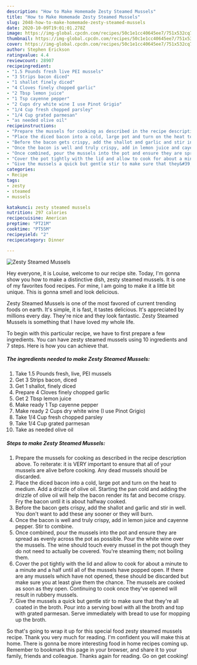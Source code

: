 ```yaml
---
description: "How to Make Homemade Zesty Steamed Mussels"
title: "How to Make Homemade Zesty Steamed Mussels"
slug: 2048-how-to-make-homemade-zesty-steamed-mussels
date: 2020-10-09T19:01:01.278Z
image: https://img-global.cpcdn.com/recipes/50c1e1cc40645ee7/751x532cq70/zesty-steamed-mussels-recipe-main-photo.jpg
thumbnail: https://img-global.cpcdn.com/recipes/50c1e1cc40645ee7/751x532cq70/zesty-steamed-mussels-recipe-main-photo.jpg
cover: https://img-global.cpcdn.com/recipes/50c1e1cc40645ee7/751x532cq70/zesty-steamed-mussels-recipe-main-photo.jpg
author: Stephen Erickson
ratingvalue: 4.4
reviewcount: 28907
recipeingredient:
- "1.5 Pounds fresh live PEI mussels"
- "3 Strips bacon diced"
- "1 shallot finely diced"
- "4 Cloves finely chopped garlic"
- "2 Tbsp lemon juice"
- "1 Tsp cayenne pepper"
- "2 Cups dry white wine I use Pinot Grigio"
- "1/4 Cup fresh chopped parsley"
- "1/4 Cup grated parmesan"
- "as needed olive oil"
recipeinstructions:
- "Prepare the mussels for cooking as described in the recipe description above. To reiterate: it is VERY important to ensure that all of your mussels are alive before cooking. Any dead mussels should be discarded."
- "Place the diced bacon into a cold, large pot and turn on the heat to medium. Add a drizzle of olive oil. Starting the pan cold and adding the drizzle of olive oil will help the bacon render its fat and become crispy. Fry the bacon until it is about halfway cooked."
- "Before the bacon gets crispy, add the shallot and garlic and stir in well. You don&#39;t want to add these any sooner or they will burn."
- "Once the bacon is well and truly crispy, add in lemon juice and cayenne pepper. Stir to combine."
- "Once combined, pour the mussels into the pot and ensure they are spread as evenly across the pot as possible. Pour the white wine over the mussels. The wine should touch every mussel in the pot though they do not need to actually be covered. You&#39;re steaming them; not boiling them."
- "Cover the pot tightly with the lid and allow to cook for about a minute to a minute and a half until all of the mussels have popped open. If there are any mussels which have not opened, these should be discarded but make sure you at least give them the chance. The mussels are cooked as soon as they open. Continuing to cook once they&#39;ve opened will result in rubbery mussels."
- "Give the mussels a quick but gentle stir to make sure that they&#39;re all coated in the broth. Pour into a serving bowl with all the broth and top with grated parmesan. Serve immediately with bread to use for mopping up the broth."
categories:
- Recipe
tags:
- zesty
- steamed
- mussels

katakunci: zesty steamed mussels 
nutrition: 297 calories
recipecuisine: American
preptime: "PT21M"
cooktime: "PT55M"
recipeyield: "2"
recipecategory: Dinner

---
```



![Zesty Steamed Mussels](https://img-global.cpcdn.com/recipes/50c1e1cc40645ee7/751x532cq70/zesty-steamed-mussels-recipe-main-photo.jpg)

Hey everyone, it is Louise, welcome to our recipe site. Today, I'm gonna show you how to make a distinctive dish, zesty steamed mussels. It is one of my favorites food recipes. For mine, I am going to make it a little bit unique. This is gonna smell and look delicious.

Zesty Steamed Mussels is one of the most favored of current trending foods on earth. It's simple, it is fast, it tastes delicious. It's appreciated by millions every day. They're nice and they look fantastic. Zesty Steamed Mussels is something that I have loved my whole life.




To begin with this particular recipe, we have to first prepare a few ingredients. You can have zesty steamed mussels using 10 ingredients and 7 steps. Here is how you can achieve that.

<!--inarticleads1-->

##### The ingredients needed to make Zesty Steamed Mussels:

1. Take 1.5 Pounds fresh, live, PEI mussels
1. Get 3 Strips bacon, diced
1. Get 1 shallot, finely diced
1. Prepare 4 Cloves finely chopped garlic
1. Get 2 Tbsp lemon juice
1. Make ready 1 Tsp cayenne pepper
1. Make ready 2 Cups dry white wine (I use Pinot Grigio)
1. Take 1/4 Cup fresh chopped parsley
1. Take 1/4 Cup grated parmesan
1. Take as needed olive oil




<!--inarticleads2-->

##### Steps to make Zesty Steamed Mussels:

1. Prepare the mussels for cooking as described in the recipe description above. To reiterate: it is VERY important to ensure that all of your mussels are alive before cooking. Any dead mussels should be discarded.
1. Place the diced bacon into a cold, large pot and turn on the heat to medium. Add a drizzle of olive oil. Starting the pan cold and adding the drizzle of olive oil will help the bacon render its fat and become crispy. Fry the bacon until it is about halfway cooked.
1. Before the bacon gets crispy, add the shallot and garlic and stir in well. You don&#39;t want to add these any sooner or they will burn.
1. Once the bacon is well and truly crispy, add in lemon juice and cayenne pepper. Stir to combine.
1. Once combined, pour the mussels into the pot and ensure they are spread as evenly across the pot as possible. Pour the white wine over the mussels. The wine should touch every mussel in the pot though they do not need to actually be covered. You&#39;re steaming them; not boiling them.
1. Cover the pot tightly with the lid and allow to cook for about a minute to a minute and a half until all of the mussels have popped open. If there are any mussels which have not opened, these should be discarded but make sure you at least give them the chance. The mussels are cooked as soon as they open. Continuing to cook once they&#39;ve opened will result in rubbery mussels.
1. Give the mussels a quick but gentle stir to make sure that they&#39;re all coated in the broth. Pour into a serving bowl with all the broth and top with grated parmesan. Serve immediately with bread to use for mopping up the broth.




So that's going to wrap it up for this special food zesty steamed mussels recipe. Thank you very much for reading. I'm confident you will make this at home. There is gonna be more interesting food in home recipes coming up. Remember to bookmark this page in your browser, and share it to your family, friends and colleague. Thanks again for reading. Go on get cooking!
